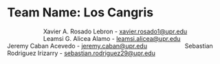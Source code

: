 # Team Name: Los Cangris
            Xavier A. Rosado Lebron - xavier.rosado1@upr.edu
            Leamsi G. Alicea Alamo - leamsi.alicea@upr.edu
            Jeremy Caban Acevedo - jeremy.caban@upr.edu
            Sebastian Rodriguez Irizarry - sebastian.rodriguez29@upr.edu
